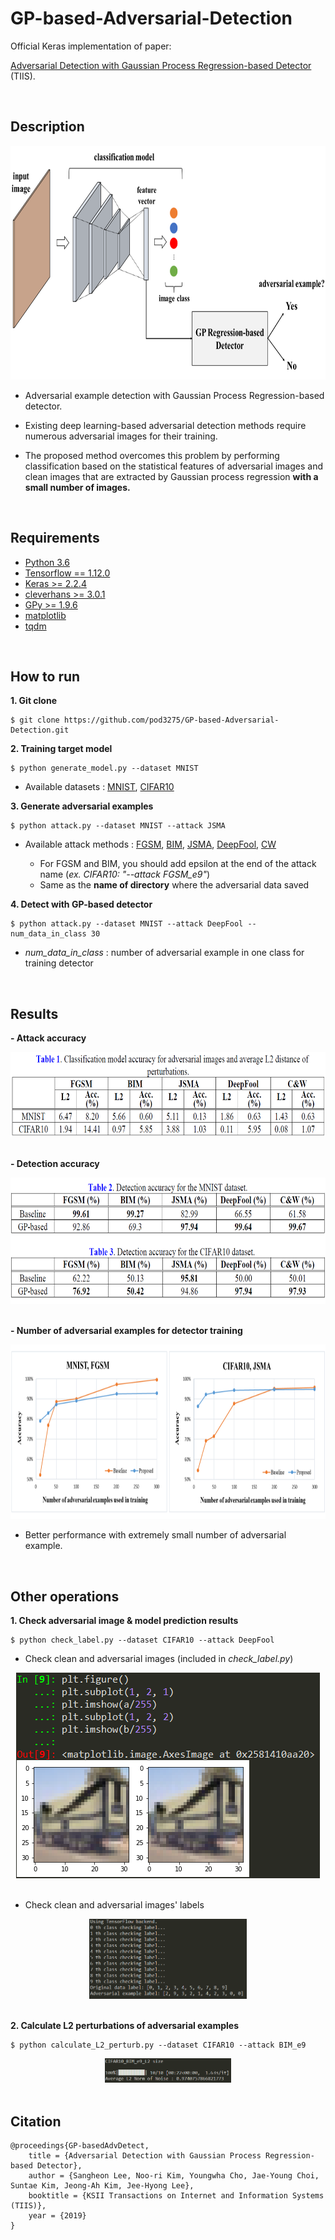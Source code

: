 # GP-based-Adversarial-Detection

Official Keras implementation of paper:

[Adversarial Detection with Gaussian Process Regression-based Detector](http://www.itiis.org/digital-library/manuscript/2475) (TIIS).

<br>

## Description

<div align="center">
  <img src="https://github.com/pod3275/GP-based-Adversarial-Detection/blob/master/assets/model.png" width="754" height="374"><br>
</div>

- Adversarial example detection with Gaussian Process Regression-based detector.

- Existing deep learning-based adversarial detection methods require numerous adversarial images for their training. 

- The proposed method overcomes this problem by performing classification based on the statistical features of adversarial images and clean images that are extracted by Gaussian process regression **with a small number of images.**
  
<br>

## Requirements

- [Python 3.6](https://www.python.org/downloads/)
- [Tensorflow == 1.12.0](https://github.com/tensorflow/tensorflow)
- [Keras >= 2.2.4](https://github.com/keras-team/keras)
- [cleverhans >= 3.0.1](https://github.com/tensorflow/cleverhans)
- [GPy >= 1.9.6](https://github.com/SheffieldML/GPy)
- [matplotlib](https://matplotlib.org/)
- [tqdm](https://github.com/tqdm/tqdm)

<br>

## How to run
**1. Git clone**
```
$ git clone https://github.com/pod3275/GP-based-Adversarial-Detection.git
```

**2. Training target model**
```
$ python generate_model.py --dataset MNIST
```

- Available datasets : [MNIST](http://yann.lecun.com/exdb/mnist/), [CIFAR10](https://www.cs.toronto.edu/~kriz/cifar.html)

**3. Generate adversarial examples**
```
$ python attack.py --dataset MNIST --attack JSMA
```

- Available attack methods : [FGSM](https://arxiv.org/pdf/1412.6572.pdf), [BIM](https://arxiv.org/pdf/1607.02533.pdf), [JSMA](https://arxiv.org/pdf/1511.07528.pdf), [DeepFool](https://arxiv.org/pdf/1511.04599.pdf), [CW](https://arxiv.org/pdf/1608.04644.pdf) 

  - For FGSM and BIM, you should add epsilon at the end of the attack name (*ex. CIFAR10: "--attack FGSM_e9"*)
  - Same as the **name of directory** where the adversarial data saved

**4. Detect with GP-based detector**
```
$ python attack.py --dataset MNIST --attack DeepFool --num_data_in_class 30
```

- *num_data_in_class* : number of adversarial example in one class for training detector

<br>

## Results
**- Attack accuracy**

<div align="center">
 <img src="https://github.com/pod3275/GP-based-Adversarial-Detection/blob/master/assets/Table%201.png" width="700" height="136"><br><br>
</div>
  
**- Detection accuracy**

<div align="center">
 <img src="https://github.com/pod3275/GP-based-Adversarial-Detection/blob/master/assets/Table%202%2C3.png" width="700" height="202"><br><br>
</div>
 
**- Number of adversarial examples for detector training**

<div align="center">
 <img src="https://github.com/pod3275/GP-based-Adversarial-Detection/blob/master/assets/graph.png" width="828" height="279">
</div>

  - Better performance with extremely small number of adversarial example.
  
<br>

## Other operations
**1. Check adversarial image & model prediction results**
```
$ python check_label.py --dataset CIFAR10 --attack DeepFool
```

  - Check clean and adversarial images (included in *check_label.py*)
  
<div align="center">
 <img src="https://github.com/pod3275/GP-based-Adversarial-Detection/blob/master/assets/check_image.png"><br><br>
</div>

  - Check clean and adversarial images' labels
 
<div align="center">
 <img src="https://github.com/pod3275/GP-based-Adversarial-Detection/blob/master/assets/check_label.png" width="50%"><br><br>
</div>
  
**2. Calculate L2 perturbations of adversarial examples**
```
$ python calculate_L2_perturb.py --dataset CIFAR10 --attack BIM_e9
```

<div align="center">
 <img src="https://github.com/pod3275/GP-based-Adversarial-Detection/blob/master/assets/check_L2_perturbations.png" width="40%"><br><br>
</div>

## Citation
```
@proceedings{GP-basedAdvDetect,
	title = {Adversarial Detection with Gaussian Process Regression-based Detector},
	author = {Sangheon Lee, Noo-ri Kim, Youngwha Cho, Jae-Young Choi, Suntae Kim, Jeong-Ah Kim, Jee-Hyong Lee},
	booktitle = {KSII Transactions on Internet and Information Systems (TIIS)},
	year = {2019}
}
```
